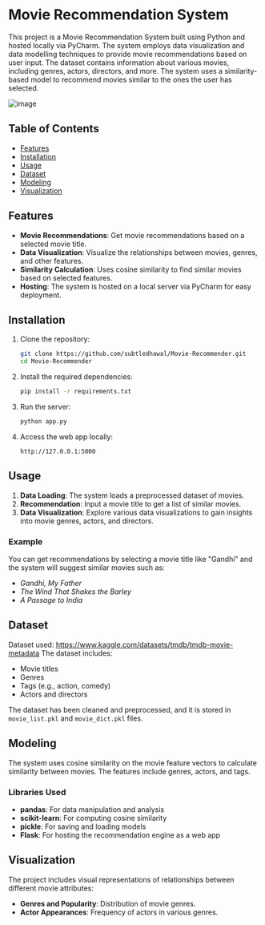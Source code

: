 # Movie Recommendation System

This project is a Movie Recommendation System built using Python and hosted locally via PyCharm. The system employs data visualization and data modelling techniques to provide movie recommendations based on user input. The dataset contains information about various movies, including genres, actors, directors, and more. The system uses a similarity-based model to recommend movies similar to the ones the user has selected.


![image](https://github.com/user-attachments/assets/c254d894-c214-478f-b2af-94810cf4a4af)



## Table of Contents
- [Features](#features)
- [Installation](#installation)
- [Usage](#usage)
- [Dataset](#dataset)
- [Modeling](#modeling)
- [Visualization](#visualization)

## Features
- **Movie Recommendations**: Get movie recommendations based on a selected movie title.
- **Data Visualization**: Visualize the relationships between movies, genres, and other features.
- **Similarity Calculation**: Uses cosine similarity to find similar movies based on selected features.
- **Hosting**: The system is hosted on a local server via PyCharm for easy deployment.

## Installation

1. Clone the repository:
    ```bash
    git clone https://github.com/subtledhawal/Movie-Recommender.git
    cd Movie-Recommender
    ```

2. Install the required dependencies:
    ```bash
    pip install -r requirements.txt
    ```

3. Run the server:
    ```bash
    python app.py
    ```

4. Access the web app locally:
    ```
    http://127.0.0.1:5000
    ```

## Usage
1. **Data Loading**: The system loads a preprocessed dataset of movies.
2. **Recommendation**: Input a movie title to get a list of similar movies.
3. **Data Visualization**: Explore various data visualizations to gain insights into movie genres, actors, and directors.

### Example
You can get recommendations by selecting a movie title like "Gandhi" and the system will suggest similar movies such as:
- *Gandhi, My Father*
- *The Wind That Shakes the Barley*
- *A Passage to India*

## Dataset
Dataset used: https://www.kaggle.com/datasets/tmdb/tmdb-movie-metadata
The dataset includes:
- Movie titles
- Genres
- Tags (e.g., action, comedy)
- Actors and directors

The dataset has been cleaned and preprocessed, and it is stored in `movie_list.pkl` and `movie_dict.pkl` files.

## Modeling
The system uses cosine similarity on the movie feature vectors to calculate similarity between movies. The features include genres, actors, and tags.

### Libraries Used
- **pandas**: For data manipulation and analysis
- **scikit-learn**: For computing cosine similarity
- **pickle**: For saving and loading models
- **Flask**: For hosting the recommendation engine as a web app

## Visualization
The project includes visual representations of relationships between different movie attributes:
- **Genres and Popularity**: Distribution of movie genres.
- **Actor Appearances**: Frequency of actors in various genres.

